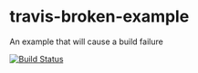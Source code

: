 # travis-broken-example

An example that will cause a build failure

[![Build Status](https://travis-ci.org/batako/travis-broken-example.svg?branch=master)](https://travis-ci.org/batako/travis-broken-example)
